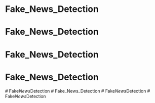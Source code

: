 
# Fake_News_Detection
# Fake_News_Detection
# Fake_News_Detection
# Fake_News_Detection
#   F a k e _ N e w s _ D e t e c t i o n 
 
 # Fake_News_Detection
#   F a k e _ N e w s _ D e t e c t i o n 
 
 #   F a k e _ N e w s _ D e t e c t i o n 
 
 

